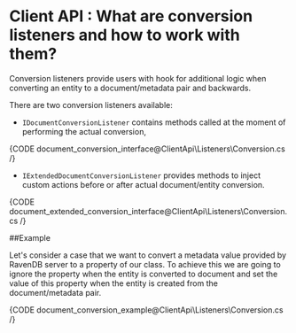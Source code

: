 # Client API : What are conversion listeners and how to work with them?

Conversion listeners provide users with hook for additional logic when converting an entity to a document/metadata pair and backwards.

There are two conversion listeners available:

* `IDocumentConversionListener` contains methods called at the moment of performing the actual conversion,

{CODE document_conversion_interface@ClientApi\Listeners\Conversion.cs /}

* `IExtendedDocumentConversionListener` provides methods to inject custom actions before or after actual document/entity conversion.

{CODE document_extended_conversion_interface@ClientApi\Listeners\Conversion.cs /}

##Example

Let's consider a case that we want to convert a metadata value provided by RavenDB server to a property of our class. 
To achieve this we are going to ignore the property when the entity is converted to document and set the value of this property when the entity is created from the document/metadata pair.

{CODE document_conversion_example@ClientApi\Listeners\Conversion.cs /}


